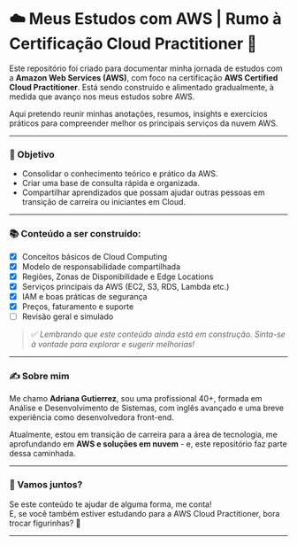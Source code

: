 # ☁️ Meus Estudos com AWS | Rumo à Certificação Cloud Practitioner 🚀

Este repositório foi criado para documentar minha jornada de estudos com a **Amazon Web Services (AWS)**, com foco na certificação **AWS Certified Cloud Practitioner**.
Está sendo construído e alimentado gradualmente, à medida que avanço nos meus estudos sobre AWS.

Aqui pretendo reunir minhas anotações, resumos, insights e exercícios práticos para compreender melhor os principais serviços da nuvem AWS.

---

### 🎯 Objetivo

- Consolidar o conhecimento teórico e prático da AWS.
- Criar uma base de consulta rápida e organizada.
- Compartilhar aprendizados que possam ajudar outras pessoas em transição de carreira ou iniciantes em Cloud.

---

### 📚 Conteúdo a ser construído:

- [x] Conceitos básicos de Cloud Computing  
- [x] Modelo de responsabilidade compartilhada  
- [x] Regiões, Zonas de Disponibilidade e Edge Locations  
- [x] Serviços principais da AWS (EC2, S3, RDS, Lambda etc.)  
- [x] IAM e boas práticas de segurança  
- [x] Preços, faturamento e suporte  
- [ ] Revisão geral e simulado

> ✅ *Lembrando que este conteúdo ainda está em construção. Sinta-se à vontade para explorar e sugerir melhorias!*

---

### ✍️ Sobre mim

Me chamo **Adriana Gutierrez**, sou uma profissional 40+, formada em Análise e Desenvolvimento de Sistemas, com inglês avançado e uma breve experiência como desenvolvedora front-end. 

Atualmente, estou em transição de carreira para a área de tecnologia, me aprofundando em **AWS e soluções em nuvem** - e, este repositório faz parte dessa caminhada.

---

### 🚀 Vamos juntos?

Se este conteúdo te ajudar de alguma forma, me conta!  
E, se você também estiver estudando para a AWS Cloud Practitioner, bora trocar figurinhas? 💬

---
